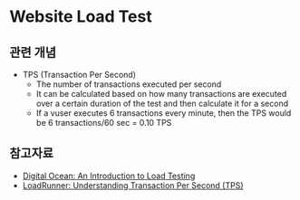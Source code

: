 # Website Load Test

## 관련 개념
* TPS (Transaction Per Second)
  - The number of transactions executed per second
  - It can be calculated based on how many transactions are executed over a certain duration of the test and then calculate it for a second
  - If a vuser executes 6 transactions every minute, then the TPS would be 6 transactions/60 sec = 0.10 TPS


## 참고자료
* [Digital Ocean: An Introduction to Load Testing](https://www.digitalocean.com/community/tutorials/an-introduction-to-load-testing)
* [LoadRunner: Understanding Transaction Per Second (TPS)](https://theperformanceengineer.com/2013/09/11/loadrunner-how-to-calculate-transaction-per-second-tps/)
